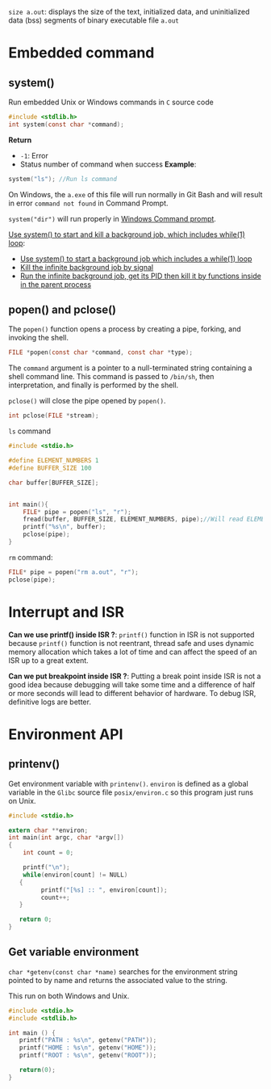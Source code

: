 ``size a.out``: displays the size of the text, initialized data, and uninitialized data (bss) segments of binary executable file ``a.out``

# Embedded command
## system()

Run embedded Unix or Windows commands in ``C`` source code

```c
#include <stdlib.h>
int system(const char *command);
```
**Return**
* ``-1``: Error
* Status number of command when success
**Example**:
```c
system("ls"); //Run ls command
```

On Windows, the ``a.exe`` of this file will run normally in Git Bash and will result in error ``command not found`` in Command Prompt.

``system("dir")`` will run properly in [Windows Command prompt](https://github.com/TranPhucVinh/Windows-Batch).

[Use system() to start and kill a background job, which includes while(1) loop](https://github.com/TranPhucVinh/C/tree/master/Physical%20layer/Process/Background%20job):
* [Use system() to start a background job which includes a while(1) loop]()
* [Kill the infinite background job by signal]()
* [Run the infinite background job, get its PID then kill it by functions inside in the parent process]()
## popen() and pclose()
The ``popen()`` function opens a process by creating a pipe, forking, and invoking the shell.

```c
FILE *popen(const char *command, const char *type);
```

The ``command`` argument is a pointer to a null-terminated string containing a shell command line.  This command is passed to ``/bin/sh``, then interpretation, and finally is performed by the shell.

``pclose()`` will close the pipe opened by ``popen()``.

```c
int pclose(FILE *stream);
``` 

``ls`` command

```c
#include <stdio.h>

#define ELEMENT_NUMBERS 1
#define BUFFER_SIZE 100

char buffer[BUFFER_SIZE];


int main(){
    FILE* pipe = popen("ls", "r");
    fread(buffer, BUFFER_SIZE, ELEMENT_NUMBERS, pipe);//Will read ELEMENT_NUMBERS*READ_SIZE from fp
    printf("%s\n", buffer);
    pclose(pipe);
}
```

``rm`` command:

```c
FILE* pipe = popen("rm a.out", "r");
pclose(pipe);
```

# Interrupt and ISR

**Can we use printf() inside ISR ?**: ``printf()`` function in ISR is not supported because ``printf()`` function is not reentrant, thread safe and uses dynamic memory allocation which takes a lot of time and can affect the speed of an ISR up to a great extent.

**Can we put breakpoint inside ISR ?**: Putting a break point inside ISR is not a good idea because debugging will take some time and a difference of half or more seconds will lead to different behavior of hardware. To debug ISR, definitive logs are better.

# Environment API

## printenv()

Get environment variable with ``printenv()``. ``environ`` is defined as a global variable in the ``Glibc`` source file ``posix/environ.c`` so this program just runs on Unix.

```c
#include <stdio.h>

extern char **environ;
int main(int argc, char *argv[])
{
    int count = 0;

    printf("\n");
    while(environ[count] != NULL)
   {
         printf("[%s] :: ", environ[count]);
         count++;
   }

   return 0;
}
```
## Get variable environment

``char *getenv(const char *name)`` searches for the environment string pointed to by name and returns the associated value to the string.

This run on both Windows and Unix.

```c
#include <stdio.h>
#include <stdlib.h>

int main () {
   printf("PATH : %s\n", getenv("PATH"));
   printf("HOME : %s\n", getenv("HOME"));
   printf("ROOT : %s\n", getenv("ROOT"));

   return(0);
}
```
